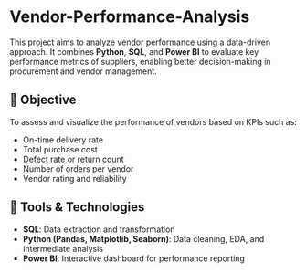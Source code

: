# Vendor-Performance-Analysis

This project aims to analyze vendor performance using a data-driven approach. It combines **Python**, **SQL**, and **Power BI** to evaluate key performance metrics of suppliers, enabling better decision-making in procurement and vendor management.

## 🎯 Objective

To assess and visualize the performance of vendors based on KPIs such as:

- On-time delivery rate
- Total purchase cost
- Defect rate or return count
- Number of orders per vendor
- Vendor rating and reliability

## 🧰 Tools & Technologies

- **SQL**: Data extraction and transformation
- **Python (Pandas, Matplotlib, Seaborn)**: Data cleaning, EDA, and intermediate analysis
- **Power BI**: Interactive dashboard for performance reporting
